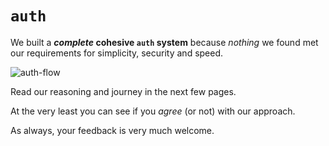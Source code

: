# `auth`

We built a **_complete_ cohesive `auth` system** 
because _nothing_ we found 
met our requirements
for simplicity, security and speed.

![auth-flow](https://user-images.githubusercontent.com/194400/218912832-e46b0206-8dbd-4589-8cbf-6a160610b580.png)

Read our reasoning
and journey in the next few pages.

At the very least you can 
see if you _agree_ (or not)
with our approach.

As always,
your feedback is very much welcome.